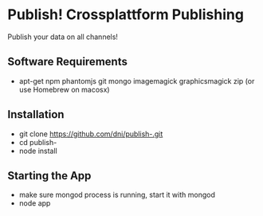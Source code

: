 # Publish! Crossplattform Publishing
Publish your data on all channels!

## Software Requirements
* apt-get npm phantomjs git mongo imagemagick graphicsmagick zip (or use Homebrew on macosx)

## Installation
* git clone https://github.com/dni/publish-.git
* cd publish-
* node install

## Starting the App
* make sure mongod process is running, start it with mongod
* node app